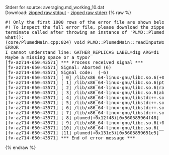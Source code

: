 Stderr for source:  averaging.md_working_10.dat   
Download: [zipped raw stdout](averaging.md_working_10.dat.plumed.stdout.txt.zip) - [zipped raw stderr](averaging.md_working_10.dat.plumed.stderr.txt.zip) 
{% raw %}
<pre>
#! Only the first 1000 rows of the error file are shown below
#! To inspect the full error file, please download the zipped raw stderr file above
terminate called after throwing an instance of 'PLMD::Plumed::ExceptionError'
what():
(core/PlumedMain.cpp:824) void PLMD::PlumedMain::readInputWords(const std::vector<std::__cxx11::basic_string<char> >&)
ERROR
I cannot understand line: GATHER_REPLICAS LABEL=d1g ARG=d1
Maybe a missing space or a typo?
[fv-az714-650:43571] *** Process received signal ***
[fv-az714-650:43571] Signal: Aborted (6)
[fv-az714-650:43571] Signal code:  (-6)
[fv-az714-650:43571] [ 0] /lib/x86_64-linux-gnu/libc.so.6(+0x42520)[0x7f1cfd642520]
[fv-az714-650:43571] [ 1] /lib/x86_64-linux-gnu/libc.so.6(pthread_kill+0x12c)[0x7f1cfd6969fc]
[fv-az714-650:43571] [ 2] /lib/x86_64-linux-gnu/libc.so.6(raise+0x16)[0x7f1cfd642476]
[fv-az714-650:43571] [ 3] /lib/x86_64-linux-gnu/libc.so.6(abort+0xd3)[0x7f1cfd6287f3]
[fv-az714-650:43571] [ 4] /lib/x86_64-linux-gnu/libstdc++.so.6(+0xa2b9e)[0x7f1cfdaa2b9e]
[fv-az714-650:43571] [ 5] /lib/x86_64-linux-gnu/libstdc++.so.6(+0xae20c)[0x7f1cfdaae20c]
[fv-az714-650:43571] [ 6] /lib/x86_64-linux-gnu/libstdc++.so.6(+0xae277)[0x7f1cfdaae277]
[fv-az714-650:43571] [ 7] /lib/x86_64-linux-gnu/libstdc++.so.6(__cxa_rethrow+0x4b)[0x7f1cfdaae52b]
[fv-az714-650:43571] [ 8] plumed(+0x12f48)[0x560585964f48]
[fv-az714-650:43571] [ 9] /lib/x86_64-linux-gnu/libc.so.6(+0x29d90)[0x7f1cfd629d90]
[fv-az714-650:43571] [10] /lib/x86_64-linux-gnu/libc.so.6(__libc_start_main+0x80)[0x7f1cfd629e40]
[fv-az714-650:43571] [11] plumed(+0x131e5)[0x5605859651e5]
[fv-az714-650:43571] *** End of error message ***
</pre>
{% endraw %}
